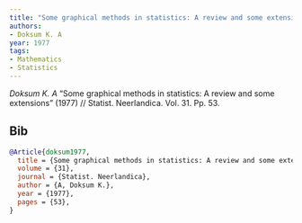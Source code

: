 ```yaml
---
title: "Some graphical methods in statistics: A review and some extensions"
authors:
- Doksum K. A
year: 1977
tags:
- Mathematics
- Statistics
---
```


<i>Doksum K. A</i> <span title="">“Some graphical methods in statistics: A review and some extensions”</span> (1977) // Statist. Neerlandica. Vol.&nbsp;31. Pp.&nbsp;53.

## Bib

```bib
@Article{doksum1977,
  title = {Some graphical methods in statistics: A review and some extensions},
  volume = {31},
  journal = {Statist. Neerlandica},
  author = {A, Doksum K.},
  year = {1977},
  pages = {53},
}
```
